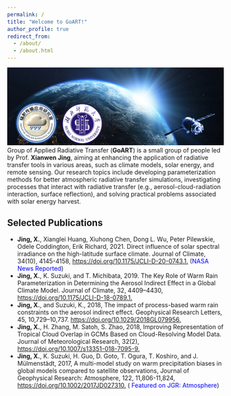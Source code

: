 ```yaml
---
permalink: /
title: "Welcome to GoART!"
author_profile: true
redirect_from: 
  - /about/
  - /about.html
---
```

<div style="text-align:center;">
  <img src='/images/satellite_logo.png'>
</div>
Group of Applied Radiative Transfer (<b>GoART</b>) is a small group of people led by Prof. <b>Xianwen Jing</b>, aiming at enhancing the application of radiative transfer tools in various areas, such as climate models, solar energy, and remote sensing.
Our research topics include developing parameterization methods for better atmospheric radiative transfer simulations, investigating processes that interact with radiative transfer (e.g., aerosol-cloud-radiation interaction, surface reflection), and solving practical problems associated with solar energy harvest.<br>

<!--
News
-----
<ul>
   <li> <b>NASA reported our <a href="https://doi.org/10.1175/JCLI-D-20-0743.1">paper</a>: </b>. <a href="https://www.nasa.gov/feature/goddard/2021/new-nasa-data-sheds-sun-light-on-climate-models">New NASA Data Sheds (Sun) Light on Climate Models</a> (May 15, 2021)</li>
   <li> <b>New paper published:</b> Jing, X., Xianglei Huang, Xiuhong Chen, Dong L. Wu, Peter Pilewskie, Odele Coddington, Erik Richard, 2021. Direct influence of solar spectral irradiance on the high-latitude surface climate. Journal of Climate, 34(10), 4145-4158, <a href="https://doi.org/10.1175/JCLI-D-20-0743.1">https://doi.org/10.1175/JCLI-D-20-0743.1</a> (Mar 29, 2021)</li>
   <li> <b>Highlighted young scientist: </b> Xianwen Jing got highlighted on the newsletter of the Scientific Committee on Solar-Terrestrial Physics (SCOSTEP). <a href="/assets/PDF/SCOSTEP_newsletter_v26.pdf">PDF</a> (Jan 26, 2021) </li>
</ul>
-->

Selected Publications
-----
<ul>
   <li><b>Jing, X.</b>, Xianglei Huang, Xiuhong Chen, Dong L. Wu, Peter Pilewskie, Odele Coddington, Erik Richard, 2021. Direct influence of solar spectral irradiance on the high-latitude surface climate. Journal of Climate, 34(10), 4145-4158, <a href="https://doi.org/10.1175/JCLI-D-20-0743.1" target="_blank">https://doi.org/10.1175/JCLI-D-20-0743.1.</a> (<span style="color: blue">NASA News Reported</span>)<br>
   <li><b>Jing, X.</b>, K. Suzuki, and T. Michibata, 2019. The Key Role of Warm Rain Parameterization in Determining the Aerosol Indirect Effect in a Global Climate Model. Journal of Climate, 32, 4409–4430, <a href="https://doi.org/10.1175/JCLI-D-18-0789.1" target="_blank">https://doi.org/10.1175/JCLI-D-18-0789.1.</a></li>
   <li><b>Jing, X.</b>, and Suzuki, K., 2018, The impact of process-based warm rain constraints on the aerosol indirect effect. Geophysical Research Letters, 45, 10,729–10,737. <a href="https://doi.org/10.1029/2018GL079956" target="_blank">https://doi.org/10.1029/2018GL079956.</a> </li>
   <li><b>Jing, X.</b>, H. Zhang, M. Satoh, S. Zhao, 2018, Improving Representation of Tropical Cloud Overlap in GCMs Based on Cloud-Resolving Model Data. Journal of Meteorological Research, 32(2), <a href="https://doi.org/10.1007/s13351-018-7095-9" target="_blank">https://doi.org/10.1007/s13351-018-7095-9.</a></li>
   <li><b>Jing, X.</b>, K. Suzuki, H. Guo, D. Goto, T. Ogura, T. Koshiro, and J. Mülmenstädt, 2017, A multi-model study on warm precipitation biases in global models compared to satellite observations, Journal of Geophysical Research: Atmosphere, 122, 11,806-11,824, <a href="https://doi.org/10.1002/2017JD027310" target="_blank">https://doi.org/10.1002/2017JD027310.</a> (<span style="color: blue"> Featured on JGR: Atmosphere</span>)</li>

